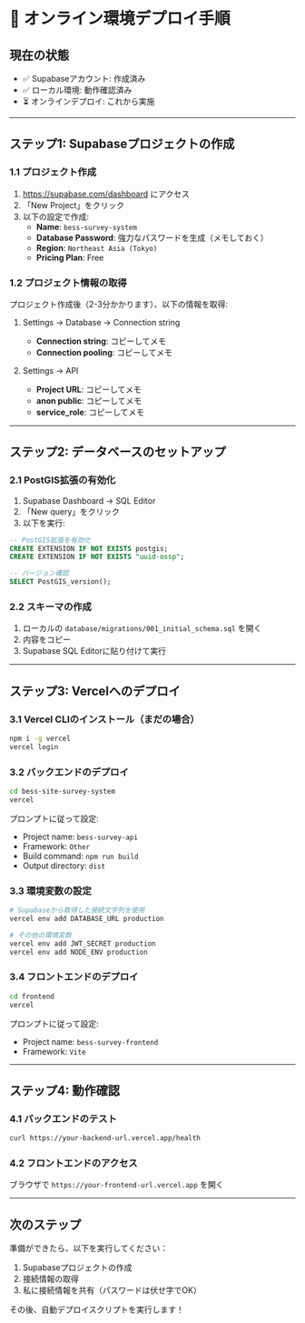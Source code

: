 # 🚀 オンライン環境デプロイ手順

## 現在の状態
- ✅ Supabaseアカウント: 作成済み
- ✅ ローカル環境: 動作確認済み
- ⏳ オンラインデプロイ: これから実施

---

## ステップ1: Supabaseプロジェクトの作成

### 1.1 プロジェクト作成
1. https://supabase.com/dashboard にアクセス
2. 「New Project」をクリック
3. 以下の設定で作成:
   - **Name**: `bess-survey-system`
   - **Database Password**: 強力なパスワードを生成（メモしておく）
   - **Region**: `Northeast Asia (Tokyo)`
   - **Pricing Plan**: Free

### 1.2 プロジェクト情報の取得
プロジェクト作成後（2-3分かかります）、以下の情報を取得:

1. Settings → Database → Connection string
   - **Connection string**: コピーしてメモ
   - **Connection pooling**: コピーしてメモ

2. Settings → API
   - **Project URL**: コピーしてメモ
   - **anon public**: コピーしてメモ
   - **service_role**: コピーしてメモ

---

## ステップ2: データベースのセットアップ

### 2.1 PostGIS拡張の有効化
1. Supabase Dashboard → SQL Editor
2. 「New query」をクリック
3. 以下を実行:

```sql
-- PostGIS拡張を有効化
CREATE EXTENSION IF NOT EXISTS postgis;
CREATE EXTENSION IF NOT EXISTS "uuid-ossp";

-- バージョン確認
SELECT PostGIS_version();
```

### 2.2 スキーマの作成
1. ローカルの `database/migrations/001_initial_schema.sql` を開く
2. 内容をコピー
3. Supabase SQL Editorに貼り付けて実行

---

## ステップ3: Vercelへのデプロイ

### 3.1 Vercel CLIのインストール（まだの場合）
```bash
npm i -g vercel
vercel login
```

### 3.2 バックエンドのデプロイ
```bash
cd bess-site-survey-system
vercel
```

プロンプトに従って設定:
- Project name: `bess-survey-api`
- Framework: `Other`
- Build command: `npm run build`
- Output directory: `dist`

### 3.3 環境変数の設定
```bash
# Supabaseから取得した接続文字列を使用
vercel env add DATABASE_URL production

# その他の環境変数
vercel env add JWT_SECRET production
vercel env add NODE_ENV production
```

### 3.4 フロントエンドのデプロイ
```bash
cd frontend
vercel
```

プロンプトに従って設定:
- Project name: `bess-survey-frontend`
- Framework: `Vite`

---

## ステップ4: 動作確認

### 4.1 バックエンドのテスト
```bash
curl https://your-backend-url.vercel.app/health
```

### 4.2 フロントエンドのアクセス
ブラウザで `https://your-frontend-url.vercel.app` を開く

---

## 次のステップ

準備ができたら、以下を実行してください：
1. Supabaseプロジェクトの作成
2. 接続情報の取得
3. 私に接続情報を共有（パスワードは伏せ字でOK）

その後、自動デプロイスクリプトを実行します！
